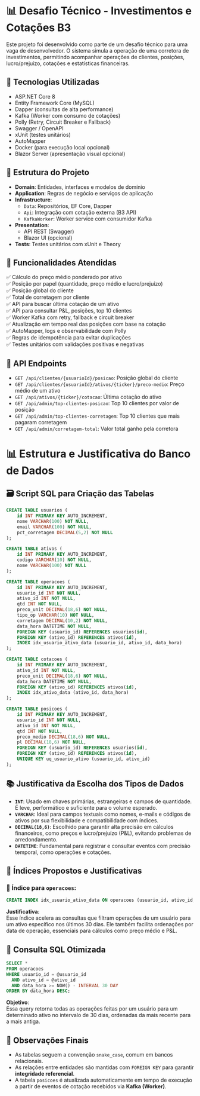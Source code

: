 # 📊 Desafio Técnico - Investimentos e Cotações B3

Este projeto foi desenvolvido como parte de um desafio técnico para uma vaga de desenvolvedor. O sistema simula a operação de uma corretora de investimentos, permitindo acompanhar operações de clientes, posições, lucro/prejuízo, cotações e estatísticas financeiras.

## 🚀 Tecnologias Utilizadas

- ASP.NET Core 8
- Entity Framework Core (MySQL)
- Dapper (consultas de alta performance)
- Kafka (Worker com consumo de cotações)
- Polly (Retry, Circuit Breaker e Fallback)
- Swagger / OpenAPI
- xUnit (testes unitários)
- AutoMapper
- Docker (para execução local opcional)
- Blazor Server (apresentação visual opcional)

## 🧩 Estrutura do Projeto

- **Domain**: Entidades, interfaces e modelos de domínio
- **Application**: Regras de negócio e serviços de aplicação
- **Infrastructure**:
  - `Data`: Repositórios, EF Core, Dapper
  - `Api`: Integração com cotação externa (B3 API)
  - `KafkaWorker`: Worker service com consumidor Kafka
- **Presentation**:
  - API REST (Swagger)
  - Blazor UI (opcional)
- **Tests**: Testes unitários com xUnit e Theory

## 📝 Funcionalidades Atendidas

✅ Cálculo do preço médio ponderado por ativo  
✅ Posição por papel (quantidade, preço médio e lucro/prejuízo)  
✅ Posição global do cliente  
✅ Total de corretagem por cliente  
✅ API para buscar última cotação de um ativo  
✅ API para consultar P&L, posições, top 10 clientes  
✅ Worker Kafka com retry, fallback e circuit breaker  
✅ Atualização em tempo real das posições com base na cotação  
✅ AutoMapper, logs e observabilidade com Polly  
✅ Regras de idempotência para evitar duplicações  
✅ Testes unitários com validações positivas e negativas  

## 📡 API Endpoints

- `GET /api/clientes/{usuarioId}/posicao`: Posição global do cliente
- `GET /api/clientes/{usuarioId}/ativos/{ticker}/preco-medio`: Preço médio de um ativo
- `GET /api/ativos/{ticker}/cotacao`: Última cotação do ativo
- `GET /api/admin/top-clientes-posicao`: Top 10 clientes por valor de posição
- `GET /api/admin/top-clientes-corretagem`: Top 10 clientes que mais pagaram corretagem
- `GET /api/admin/corretagem-total`: Valor total ganho pela corretora


# 📊 Estrutura e Justificativa do Banco de Dados

## 🗃️ Script SQL para Criação das Tabelas

```sql
CREATE TABLE usuarios (
    id INT PRIMARY KEY AUTO_INCREMENT,
    nome VARCHAR(100) NOT NULL,
    email VARCHAR(100) NOT NULL,
    pct_corretagem DECIMAL(5,2) NOT NULL
);

CREATE TABLE ativos (
    id INT PRIMARY KEY AUTO_INCREMENT,
    codigo VARCHAR(10) NOT NULL,
    nome VARCHAR(100) NOT NULL
);

CREATE TABLE operacoes (
    id INT PRIMARY KEY AUTO_INCREMENT,
    usuario_id INT NOT NULL,
    ativo_id INT NOT NULL,
    qtd INT NOT NULL,
    preco_unit DECIMAL(18,6) NOT NULL,
    tipo_op VARCHAR(10) NOT NULL,
    corretagem DECIMAL(10,2) NOT NULL,
    data_hora DATETIME NOT NULL,
    FOREIGN KEY (usuario_id) REFERENCES usuarios(id),
    FOREIGN KEY (ativo_id) REFERENCES ativos(id),
    INDEX idx_usuario_ativo_data (usuario_id, ativo_id, data_hora)
);

CREATE TABLE cotacoes (
    id INT PRIMARY KEY AUTO_INCREMENT,
    ativo_id INT NOT NULL,
    preco_unit DECIMAL(18,6) NOT NULL,
    data_hora DATETIME NOT NULL,
    FOREIGN KEY (ativo_id) REFERENCES ativos(id),
    INDEX idx_ativo_data (ativo_id, data_hora)
);

CREATE TABLE posicoes (
    id INT PRIMARY KEY AUTO_INCREMENT,
    usuario_id INT NOT NULL,
    ativo_id INT NOT NULL,
    qtd INT NOT NULL,
    preco_medio DECIMAL(18,6) NOT NULL,
    pl DECIMAL(18,6) NOT NULL,
    FOREIGN KEY (usuario_id) REFERENCES usuarios(id),
    FOREIGN KEY (ativo_id) REFERENCES ativos(id),
    UNIQUE KEY uq_usuario_ativo (usuario_id, ativo_id)
);
```

## 📚 Justificativa da Escolha dos Tipos de Dados

- **`INT`**: Usado em chaves primárias, estrangeiras e campos de quantidade. É leve, performático e suficiente para o volume esperado.
- **`VARCHAR`**: Ideal para campos textuais como nomes, e-mails e códigos de ativos por sua flexibilidade e compatibilidade com índices.
- **`DECIMAL(18,6)`**: Escolhido para garantir alta precisão em cálculos financeiros, como preços e lucro/prejuízo (P&L), evitando problemas de arredondamento.
- **`DATETIME`**: Fundamental para registrar e consultar eventos com precisão temporal, como operações e cotações.

## 🚀 Índices Propostos e Justificativas

### 🎯 Índice para `operacoes`:

```sql
CREATE INDEX idx_usuario_ativo_data ON operacoes (usuario_id, ativo_id, data_hora);
```

**Justificativa**:  
Esse índice acelera as consultas que filtram operações de um usuário para um ativo específico nos últimos 30 dias. Ele também facilita ordenações por data de operação, essenciais para cálculos como preço médio e P&L.


## 🧪 Consulta SQL Otimizada

```sql
SELECT *
FROM operacoes
WHERE usuario_id = @usuario_id
  AND ativo_id = @ativo_id
  AND data_hora >= NOW() - INTERVAL 30 DAY
ORDER BY data_hora DESC;
```

**Objetivo**:  
Essa query retorna todas as operações feitas por um usuário para um determinado ativo no intervalo de 30 dias, ordenadas da mais recente para a mais antiga.


## 🧠 Observações Finais

- As tabelas seguem a convenção `snake_case`, comum em bancos relacionais.
- As relações entre entidades são mantidas com `FOREIGN KEY` para garantir **integridade referencial**.
- A tabela `posicoes` é atualizada automaticamente em tempo de execução a partir de eventos de cotação recebidos via **Kafka (Worker)**.
